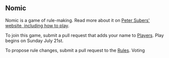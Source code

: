 ## Nomic

Nomic is a game of rule-making. Read more about it on [Peter Subers' website, including how to play](http://legacy.earlham.edu/~peters/writing/nomic.htm).

To join this game, submit a pull request that adds your name to [Players](https://github.com/fkh/nomic/blob/master/players). Play begins on Sunday July 21st.

To propose rule changes, submit a pull request to the [Rules](https://github.com/fkh/nomic/blob/master/rules.md). Voting 
